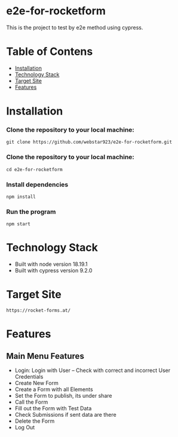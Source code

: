 # e2e-for-rocketform
This is the project to test by e2e method using cypress.

# Table of Contens

- [Installation](#installation)
- [Technology Stack](#technology-stack)
- [Target Site](#target-site)
- [Features](#features)

# Installation

### Clone the repository to your local machine:
    git clone https://github.com/webstar923/e2e-for-rocketform.git

### Clone the repository to your local machine:
    cd e2e-for-rocketform

### Install dependencies
    npm install

### Run the program
    npm start

# Technology Stack
- Built with node version 18.19.1
- Built with cypress version 9.2.0

# Target Site
    https://rocket-forms.at/

# Features


## Main Menu Features

- Login: Login with User – Check with correct and incorrect User Credentials
- Create New Form
- Create a Form with all Elements
- Set the Form to publish, its under share
- Call the Form
- Fill out the Form with Test Data
- Check Submissions if sent data are there
- Delete the Form
- Log Out

